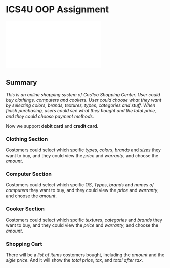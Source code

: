 # ICS4U OOP Assignment


![My Diagram](src/Diagram.pdf)

## Summary
*This is an online shopping system of Cos1co Shopping Center. User could buy clothings, computers and cookers. User could choose  what they want by selecting colors, brands, textures, types, categories and stuff. When finish purchasing, users could see what they bought and the total price, and they could choose payment methods.*

Now we support **debit card** and **credit card**.

### Clothing Section
Costomers could select which spcific *types*, *colors*, *brands* and *sizes* they want to buy, and they could view the *price* and *warranty*, and choose the *amount*.

### Computer Section
Costomers could select which spcific *OS*, *Types*, *brands* and *names of computers* they want to buy, and they could view the *price* and *warranty*, and choose the *amount*.

### Cooker Section
Costomers could select which spcific *textures*, *categories* and *brands* they want to buy, and they could view the *price* and *warranty*, and choose the *amount*.

### Shopping Cart
There will be a *list of items* costomers bought, including the *amount* and the *sigle price*. And it will show the *total price*, *tax*, and *total after tax*.
